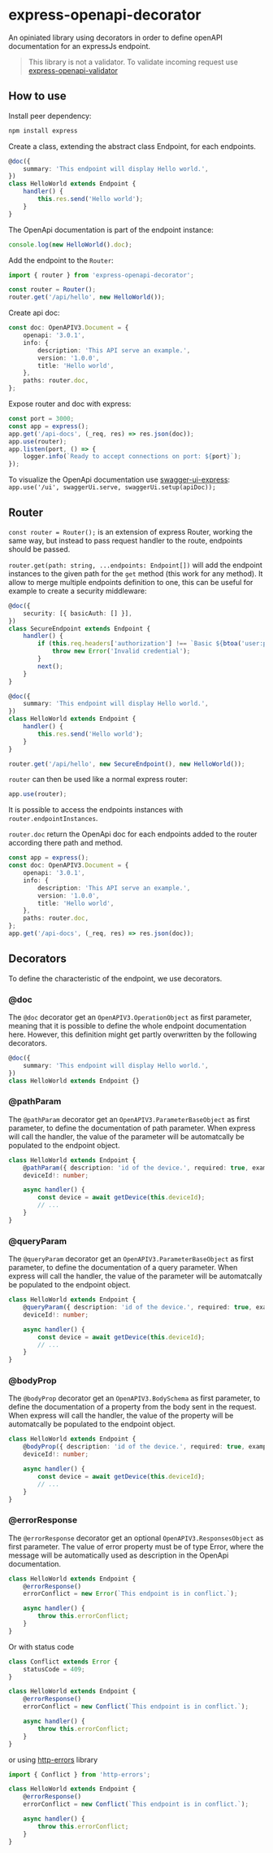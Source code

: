# express-openapi-decorator

An opiniated library using decorators in order to define openAPI documentation for an expressJs endpoint.

> This library is not a validator. To validate incoming request use [express-openapi-validator](https://www.npmjs.com/package/express-openapi-validator)

## How to use

Install peer dependency:

```sh
npm install express
```

Create a class, extending the abstract class Endpoint, for each endpoints.

```ts
@doc({
    summary: 'This endpoint will display Hello world.',
})
class HelloWorld extends Endpoint {
    handler() {
        this.res.send('Hello world');
    }
}
```

The OpenApi documentation is part of the endpoint instance:

```ts
console.log(new HelloWorld().doc);
```

Add the endpoint to the `Router`:

```ts
import { router } from 'express-openapi-decorator';

const router = Router();
router.get('/api/hello', new HelloWorld());
```

Create api doc:

```ts
const doc: OpenAPIV3.Document = {
    openapi: '3.0.1',
    info: {
        description: 'This API serve an example.',
        version: '1.0.0',
        title: 'Hello world',
    },
    paths: router.doc,
};
```

Expose router and doc with express:

```ts
const port = 3000;
const app = express();
app.get('/api-docs', (_req, res) => res.json(doc));
app.use(router);
app.listen(port, () => {
    logger.info(`Ready to accept connections on port: ${port}`);
});
```

To visualize the OpenApi documentation use [swagger-ui-express](https://www.npmjs.com/package/swagger-ui-express): `app.use('/ui', swaggerUi.serve, swaggerUi.setup(apiDoc));`

## Router

`const router = Router();` is an extension of express Router, working the same way, but instead to pass request handler to the route, endpoints should be passed.

`router.get(path: string, ...endpoints: Endpoint[])` will add the endpoint instances to the given path for the `get` method (this work for any method). It allow to merge multiple endpoints definition to one, this can be useful for example to create a security middleware:

```ts
@doc({
    security: [{ basicAuth: [] }],
})
class SecureEndpoint extends Endpoint {
    handler() {
        if (this.req.headers['authorization'] !== `Basic ${btoa('user:password')}`) {
            throw new Error('Invalid credential');
        }
        next();
    }
}

@doc({
    summary: 'This endpoint will display Hello world.',
})
class HelloWorld extends Endpoint {
    handler() {
        this.res.send('Hello world');
    }
}

router.get('/api/hello', new SecureEndpoint(), new HelloWorld());
```

`router` can then be used like a normal express router:

```ts
app.use(router);
```

It is possible to access the endpoints instances with `router.endpointInstances`.

`router.doc` return the OpenApi doc for each endpoints added to the router according there path and method.

```ts
const app = express();
const doc: OpenAPIV3.Document = {
    openapi: '3.0.1',
    info: {
        description: 'This API serve an example.',
        version: '1.0.0',
        title: 'Hello world',
    },
    paths: router.doc,
};
app.get('/api-docs', (_req, res) => res.json(doc));
```

## Decorators

To define the characteristic of the endpoint, we use decorators.

### @doc

The `@doc` decorator get an `OpenAPIV3.OperationObject` as first parameter, meaning that it is possible to define the whole endpoint documentation here. However, this definition might get partly overwritten by the following decorators.

```ts
@doc({
    summary: 'This endpoint will display Hello world.',
})
class HelloWorld extends Endpoint {}
```

### @pathParam

The `@pathParam` decorator get an `OpenAPIV3.ParameterBaseObject` as first parameter, to define the documentation of path parameter. When express will call the handler, the value of the parameter will be automatcally be populated to the endpoint object.

```ts
class HelloWorld extends Endpoint {
    @pathParam({ description: 'id of the device.', required: true, example: 123 })
    deviceId!: number;

    async handler() {
        const device = await getDevice(this.deviceId);
        // ...
    }
}
```

### @queryParam

The `@queryParam` decorator get an `OpenAPIV3.ParameterBaseObject` as first parameter, to define the documentation of a query parameter. When express will call the handler, the value of the parameter will be automatcally be populated to the endpoint object.

```ts
class HelloWorld extends Endpoint {
    @queryParam({ description: 'id of the device.', required: true, example: 123 })
    deviceId!: number;

    async handler() {
        const device = await getDevice(this.deviceId);
        // ...
    }
}
```

### @bodyProp

The `@bodyProp` decorator get an `OpenAPIV3.BodySchema` as first parameter, to define the documentation of a property from the body sent in the request. When express will call the handler, the value of the property will be automatcally be populated to the endpoint object.

```ts
class HelloWorld extends Endpoint {
    @bodyProp({ description: 'id of the device.', required: true, example: 123 })
    deviceId!: number;

    async handler() {
        const device = await getDevice(this.deviceId);
        // ...
    }
}
```

### @errorResponse

The `@errorResponse` decorator get an optional `OpenAPIV3.ResponsesObject` as first parameter. The value of error property must be of type Error, where the message will be automatically used as description in the OpenApi documentation.

```ts
class HelloWorld extends Endpoint {
    @errorResponse()
    errorConflict = new Error(`This endpoint is in conflict.`);

    async handler() {
        throw this.errorConflict;
    }
}
```

Or with status code

```ts
class Conflict extends Error {
    statusCode = 409;
}

class HelloWorld extends Endpoint {
    @errorResponse()
    errorConflict = new Conflict(`This endpoint is in conflict.`);

    async handler() {
        throw this.errorConflict;
    }
}
```

or using [http-errors](https://www.npmjs.com/package/http-error) library

```ts
import { Conflict } from 'http-errors';

class HelloWorld extends Endpoint {
    @errorResponse()
    errorConflict = new Conflict(`This endpoint is in conflict.`);

    async handler() {
        throw this.errorConflict;
    }
}
```
